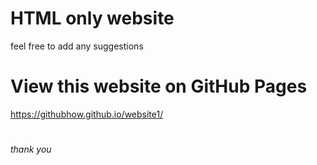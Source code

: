 # HTML only website
feel free to add any suggestions
# View this website on GitHub Pages
https://githubhow.github.io/website1/
#
*thank you*